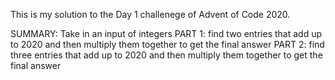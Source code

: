This is my solution to the Day 1 challenege of Advent of Code 2020. 

SUMMARY:
Take in an input of integers
PART 1: find two entries that add up to 2020 and then multiply them together to get the final answer
PART 2: find three entries that add up to 2020 and then multiply them together to get the final answer